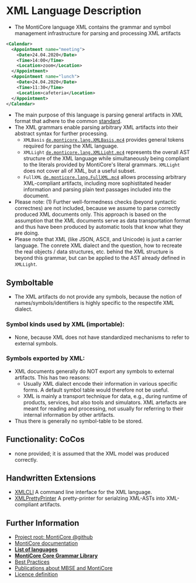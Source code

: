 <!-- (c) https://github.com/MontiCore/monticore -->

<!-- This is a MontiCore stable explanation. -->

# XML Language Description

* The MontiCore language XML contains the grammar 
  and symbol management infrastructure for parsing and processing 
  XML artifacts

```xml
<Calendar>
  <Appointment name="meeting">
    <Date>24.04.2020</Date>
    <Time>14:00</Time>
    <Location>zoom</Location>
  </Appointment>
  <Appointment name="lunch">
    <Date>24.04.2020</Date>
    <Time>11:30</Time>
    <Location>cafeteria</Location>
  </Appointment>
</Calendar>
```
* The main purpose of this language is parsing general artifacts in XML format
  that adhere to the common [standard](https://www.w3.org/TR/2008/REC-xml-20081126/).
* The XML grammars enable parsing arbitrary XML artifacts 
  into their abstract syntax for further processing.
  * ```XMLBasis``` [`de.monticore.lang.XMLBasis.mc4`](src/main/grammars/de/monticore/lang/XMLBasis.mc4)
    provides general tokens required for parsing the XML language.
  * ```XMLLight``` [`de.monticore.lang.XMLLight.mc4`](src/main/grammars/de/monticore/lang/XMLLight.mc4)
    represents the overall AST structure of the XML language while
    simultaneously being compliant to the literals provided by 
    MontiCore's literal grammars.
    `XMLLight` does not cover all of XML, but a useful subset.
  * ```FullXML``` [`de.monticore.lang.FullXML.mc4`](src/main/grammars/de/monticore/lang/FullXML.mc4)
    allows processing arbitrary XML-compliant artifacts, including more
    sophistitated header information and parsing plain text passages included
    into the document. 
* Please note: (1) Further well-formedness checks (beyond syntactic
    correctnes) are not included,
    because we assume to parse correctly produced XML documents only.
    This approach is based on the assumption that the XML documents 
    serve as data transportation format and thus have been produced by 
    automatic tools that know what they are doing.
* Please note that XML (like JSON, ASCII, and Unicode) 
  is just a carrier language.
  The conrete XML dialect and the question, how to recreate the
  real objects / data structures, etc. behind the XML structure is beyond
  this grammar, but can be applied to the AST already defined in ```XMLLight```.

## Symboltable
* The XML artifacts do not provide any symbols, because the notion of 
  names/symbols/identifiers is highly specific to the respectife XML dialect.

### Symbol kinds used by XML (importable):
* None, because XML does not have standardized 
  mechanisms to refer to external symbols.

### Symbols exported by XML:
* XML documents generally do NOT export any symbols to external artifacts. 
  This has two reasons:
  * Usually XML dialect encode their information in various specific forms.
    A default symbol table would therefore not be useful.
  * XML is mainly a transport technique for data, e.g., during runtime of
    products, services, but also tools and simulators. XML artefacts are
    meant for reading and processing, not usually for referring to their
    internal information by other artifacts.
* Thus there is generally no symbol-table to be stored.  

## Functionality: CoCos
* none provided; it is assumed that the XML model was produced correctly.

## Handwritten Extensions
* [XMLCLI](./src/main/java/de/monticore/XMLLightCLI.java)
  A command line interface for the XML language.
* [XMLPrettyPrinter](./src/main/java/de/monticore/lang/xmllight/prettyprint/XMLLightPrettyPrinter.java)
  A pretty-printer for serialzing XML-ASTs into XML-compliant artifacts.

## Further Information

* [Project root: MontiCore @github](https://github.com/MontiCore/monticore)
* [MontiCore documentation](http://www.monticore.de/)
* [**List of languages**](https://github.com/MontiCore/monticore/blob/dev/docs/Languages.md)
* [**MontiCore Core Grammar Library**](https://github.com/MontiCore/monticore/blob/dev/monticore-grammar/src/main/grammars/de/monticore/Grammars.md)
* [Best Practices](https://github.com/MontiCore/monticore/blob/dev/docs/BestPractices.md)
* [Publications about MBSE and MontiCore](https://www.se-rwth.de/publications/)
* [Licence definition](https://github.com/MontiCore/monticore/blob/master/00.org/Licenses/LICENSE-MONTICORE-3-LEVEL.md)

